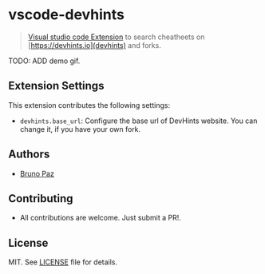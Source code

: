 # vscode-devhints

> [Visual studio code Extension](https://code.visualstudio.com) to search cheatheets on [https://devhints.io](devhints) and forks.

TODO: ADD demo gif.

## Extension Settings

This extension contributes the following settings:

* `devhints.base_url`: Configure the base url of DevHints website. You can change it, if you have your own fork.

## Authors

* [Bruno Paz](https://github.com/brpaz)

## Contributing

* All contributions are welcome. Just submit a PR!.

## License

MIT. See [LICENSE](LICENSE) file for details.
